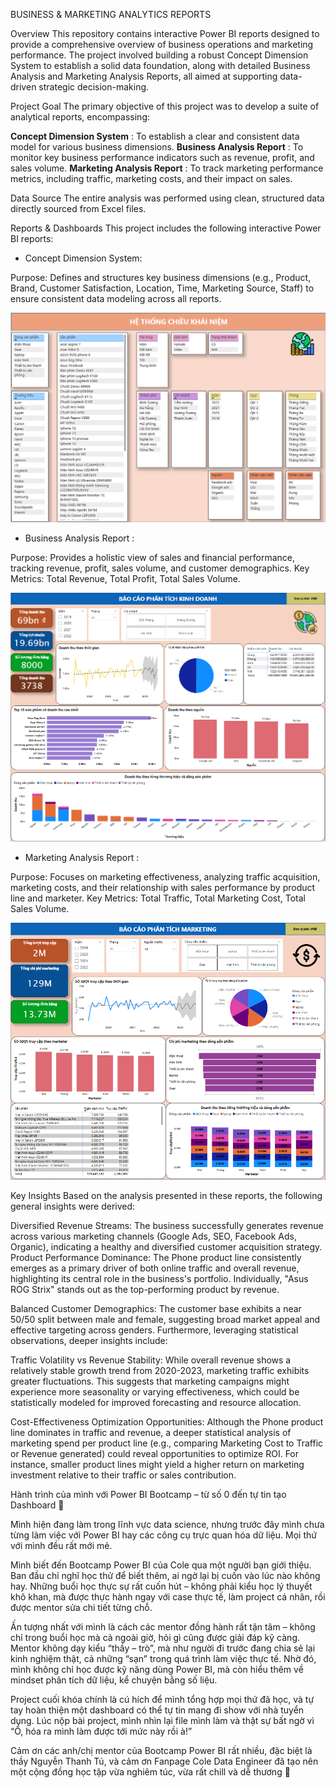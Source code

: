 BUSINESS & MARKETING ANALYTICS REPORTS

Overview
This repository contains interactive Power BI reports designed to provide a comprehensive overview of business operations and marketing performance. The project involved building a robust Concept Dimension System to establish a solid data foundation, along with detailed Business Analysis and Marketing Analysis Reports, all aimed at supporting data-driven strategic decision-making.

Project Goal
The primary objective of this project was to develop a suite of analytical reports, encompassing:

**Concept Dimension System**  : To establish a clear and consistent data model for various business dimensions.
**Business Analysis Report**  : To monitor key business performance indicators such as revenue, profit, and sales volume.
**Marketing Analysis Report** : To track marketing performance metrics, including traffic, marketing costs, and their impact on sales.

Data Source
The entire analysis was performed using clean, structured data directly sourced from Excel files.

Reports & Dashboards
This project includes the following interactive Power BI reports:

+ Concept Dimension System:

Purpose: Defines and structures key business dimensions (e.g., Product, Brand, Customer Satisfaction, Location, Time, Marketing Source, Staff) to ensure consistent data modeling across all reports.

![Concept Dimension System](dimensionsystem.png)

+ Business Analysis Report :

Purpose: Provides a holistic view of sales and financial performance, tracking revenue, profit, sales volume, and customer demographics.
Key Metrics: Total Revenue, Total Profit, Total Sales Volume.

![Business Analysis Report](business.png)

+ Marketing Analysis Report :

Purpose: Focuses on marketing effectiveness, analyzing traffic acquisition, marketing costs, and their relationship with sales performance by product line and marketer.
Key Metrics: Total Traffic, Total Marketing Cost, Total Sales Volume.

![Marketing Analysis Report](marketingreport.png) 

Key Insights
Based on the analysis presented in these reports, the following general insights were derived:

Diversified Revenue Streams: The business successfully generates revenue across various marketing channels (Google Ads, SEO, Facebook Ads, Organic), indicating a healthy and diversified customer acquisition strategy.
Product Performance Dominance: The Phone product line consistently emerges as a primary driver of both online traffic and overall revenue, highlighting its central role in the business's portfolio. Individually, "Asus ROG Strix" stands out as the top-performing product by revenue.

Balanced Customer Demographics: The customer base exhibits a near 50/50 split between male and female, suggesting broad market appeal and effective targeting across genders.
Furthermore, leveraging statistical observations, deeper insights include:

Traffic Volatility vs Revenue Stability: While overall revenue shows a relatively stable growth trend from 2020-2023, marketing traffic exhibits greater fluctuations. This suggests that marketing campaigns might experience more seasonality or varying effectiveness, which could be statistically modeled for improved forecasting and resource allocation.

Cost-Effectiveness Optimization Opportunities: Although the Phone product line dominates in traffic and revenue, a deeper statistical analysis of marketing spend per product line (e.g., comparing Marketing Cost to Traffic or Revenue generated) could reveal opportunities to optimize ROI. For instance, smaller product lines might yield a higher return on marketing investment relative to their traffic or sales contribution.

Hành trình của mình với Power BI Bootcamp – từ số 0 đến tự tin tạo Dashboard 🎯

Mình hiện đang làm trong lĩnh vực data science, nhưng trước đây mình chưa từng làm việc với Power BI hay các công cụ trực quan hóa dữ liệu. Mọi thứ với mình đều rất mới mẻ.

Mình biết đến Bootcamp Power BI của Cole qua một người bạn giới thiệu. Ban đầu chỉ nghĩ học thử để biết thêm, ai ngờ lại bị cuốn vào lúc nào không hay. Những buổi học thực sự rất cuốn hút – không phải kiểu học lý thuyết khô khan, mà được thực hành ngay với case thực tế, làm project cá nhân, rồi được mentor sửa chi tiết từng chỗ.

Ấn tượng nhất với mình là cách các mentor đồng hành rất tận tâm – không chỉ trong buổi học mà cả ngoài giờ, hỏi gì cũng được giải đáp kỹ càng. Mentor không dạy kiểu “thầy – trò”, mà như người đi trước đang chia sẻ lại kinh nghiệm thật, cả những “sạn” trong quá trình làm việc thực tế. Nhờ đó, mình không chỉ học được kỹ năng dùng Power BI, mà còn hiểu thêm về mindset phân tích dữ liệu, kể chuyện bằng số liệu.

Project cuối khóa chính là cú hích để mình tổng hợp mọi thứ đã học, và tự tay hoàn thiện một dashboard có thể tự tin mang đi show với nhà tuyển dụng. Lúc nộp bài project, mình nhìn lại file mình làm và thật sự bất ngờ vì “Ồ, hóa ra mình làm được tới mức này rồi à!”

Cảm ơn các anh/chị mentor của Bootcamp Power BI rất nhiều, đặc biệt là thầy Nguyễn Thanh Tú, và cảm ơn Fanpage Cole Data Engineer đã tạo nên một cộng đồng học tập vừa nghiêm túc, vừa rất chill và dễ thương 🧡
